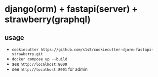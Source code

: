 # django(orm) + fastapi(server) + strawberry(graphql)

## usage
- `cookiecutter https://github.com/s1s5/cookiecutter-djorm-fastapi-strawberry.git`
- `docker compose up --build`
- see `http://localhost:8000`
- see `http://localhost:8001` for admin
